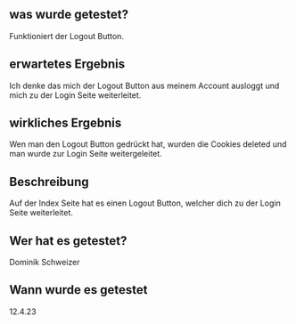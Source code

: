 ## was wurde getestet?
Funktioniert der Logout Button.

## erwartetes Ergebnis
Ich denke das mich der Logout Button aus meinem Account ausloggt und mich zu der Login Seite weiterleitet.

## wirkliches Ergebnis
Wen man den Logout Button gedrückt hat, wurden die Cookies deleted und man wurde zur Login Seite weitergeleitet.

## Beschreibung
Auf der Index Seite hat es einen Logout Button, welcher dich zu der Login Seite weiterleitet.

## Wer hat es getestet?
Dominik Schweizer

## Wann wurde es getestet
12.4.23